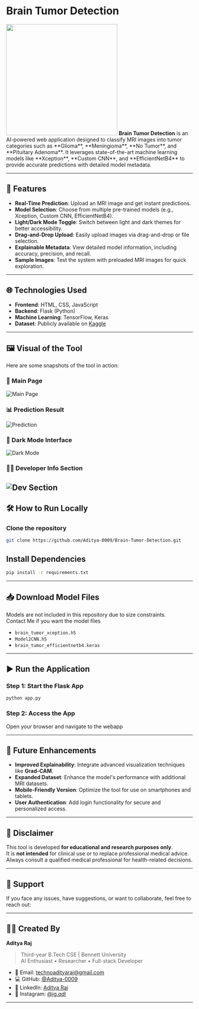 # Brain Tumor Detection

<img src="screenshots/logo.png" width="300"/>  
<strong>Brain Tumor Detection</strong> is an AI-powered web application designed to classify MRI images into tumor categories such as **Glioma**, **Meningioma**, **No Tumor**, and **Pituitary Adenoma**. It leverages state-of-the-art machine learning models like **Xception**, **Custom CNN**, and **EfficientNetB4** to provide accurate predictions with detailed model metadata.

---

## 🚀 Features

- **Real-Time Prediction**: Upload an MRI image and get instant predictions.
- **Model Selection**: Choose from multiple pre-trained models (e.g., Xception, Custom CNN, EfficientNetB4).
- **Light/Dark Mode Toggle**: Switch between light and dark themes for better accessibility.
- **Drag-and-Drop Upload**: Easily upload images via drag-and-drop or file selection.
- **Explainable Metadata**: View detailed model information, including accuracy, precision, and recall.
- **Sample Images**: Test the system with preloaded MRI images for quick exploration.

---

## 🌐 Technologies Used

- **Frontend**: HTML, CSS, JavaScript
- **Backend**: Flask (Python)
- **Machine Learning**: TensorFlow, Keras
- **Dataset**: Publicly available on [Kaggle](https://www.kaggle.com/datasets/masoudnickparvar/brain-tumor-mri-dataset/data)

---

## 🖼️ Visual of the Tool

Here are some snapshots of the tool in action:

### 🧠 Main Page
![Main Page](https://github.com/user-attachments/assets/37f29b69-1d03-4825-baf6-e5c76f6fa230)

### 📊 Prediction Result
![Prediction](https://github.com/user-attachments/assets/860053a6-77eb-4a04-9566-2c69a54ce64d)

### 🌙 Dark Mode Interface
![Dark Mode](https://github.com/user-attachments/assets/308de52b-b214-4636-8c59-4e28fdb294e3)

### 👨‍💻 Developer Info Section
![Dev Section](https://github.com/user-attachments/assets/a9b09af3-34be-41a2-a960-43e42b006163)
---

## 🛠️ How to Run Locally

### Clone the repository
```bash
git clone https://github.com/Aditya-0009/Brain-Tumor-Detection.git
```

## Install Dependencies
```bash
pip install -r requirements.txt
```
---

## 📥 Download Model Files

Models are not included in this repository due to size constraints.  
Contact Me if you want the model files

- `brain_tumor_xception.h5`
- `Model2CNN.h5`
- `brain_tumor_efficientnetb4.keras`

---

## ▶️ Run the Application

### Step 1: Start the Flask App
```bash
python app.py
```

### Step 2: Access the App  
Open your browser and navigate to the webapp

---

## 🔄 Future Enhancements

- **Improved Explainability**: Integrate advanced visualization techniques like **Grad-CAM**.
- **Expanded Dataset**: Enhance the model's performance with additional MRI datasets.
- **Mobile-Friendly Version**: Optimize the tool for use on smartphones and tablets.
- **User Authentication**: Add login functionality for secure and personalized access.

---

## 📢 Disclaimer

This tool is developed **for educational and research purposes only**.  
It is **not intended** for clinical use or to replace professional medical advice.  
Always consult a qualified medical professional for health-related decisions.

---

## 🙏 Support

If you face any issues, have suggestions, or want to collaborate, feel free to reach out:

---

## 👨‍💻 Created By

**Aditya Raj**  
> Third-year B.Tech CSE | Bennett University  
> AI Enthusiast • Researcher • Full-stack Developer  

- 📧 Email: [technoadityaraj@gmail.com](mailto:technoadityaraj@gmail.com)
- 💻 GitHub: [@Aditya-0009](https://github.com/Aditya-0009)
- 👔 LinkedIn: [Aditya Raj](https://www.linkedin.com/in/aditya-raj-0009/)
- 📸 Instagram: [@ig._adi_](https://www.instagram.com/ig._adi_/)
  
---

